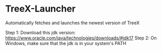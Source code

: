 # TreeX-Launcher

Automatically fetches and launches the newest version of TreeX

Step 1: Download this jdk version: https://www.oracle.com/java/technologies/downloads/#jdk17
Step 2: On Windows, make sure that the jdk is in your system's PATH
